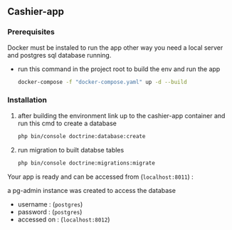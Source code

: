 ## Cashier-app



### Prerequisites

Docker must be instaled to run the app other way you need a local server and postgres sql database running.
* run this command in the project root to build the env and run the app
  ```bash
  docker-compose -f "docker-compose.yaml" up -d --build
  ```

### Installation

1. after building the environment link up to the cashier-app container and run this cmd to create a database
   ```bash
   php bin/console doctrine:database:create
   ```
2. run migration to built databse tables
   ```bash
   php bin/console doctrine:migrations:migrate
   ```


Your app is ready and can be accessed from (` localhost:8011 `) :

a pg-admin instance was created to access the database
 
 - username     : (` postgres `)
 - password     : (` postgres `)
 - accessed on  : (` localhost:8012 `)
 
